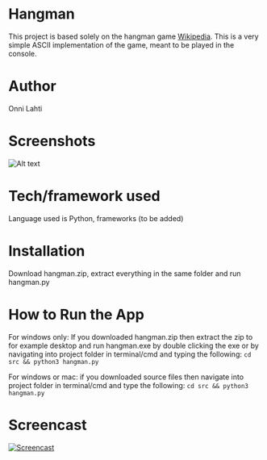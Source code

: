 # Hangman

This project is based solely on the hangman game [Wikipedia](https://en.wikipedia.org/wiki/Hangman_(game)). This is a very simple ASCII implementation of the game, meant to be played in the console.

# Author

Onni Lahti

# Screenshots

![Alt text](https://i.imgur.com/r8Wm7vu.png "Application game won screen.")

# Tech/framework used

Language used is Python, frameworks (to be added)

# Installation

Download hangman.zip, extract everything in the same folder and run hangman.py

# How to Run the App

For windows only:
        If you downloaded hangman.zip then extract the zip to for example desktop and run hangman.exe by double clicking the exe
        or by navigating into project folder in terminal/cmd and typing the following:
        ```
        cd src && python3 hangman.py   
        ```
        
For windows or mac:
        if you downloaded source files then navigate into project folder in terminal/cmd and type the following:
        ```
        cd src && python3 hangman.py   
        ```

# Screencast

[![Screencast](https://img.youtube.com/vi/2CTqg_e51BU/0.jpg)](https://www.youtube.com/watch?v=2CTqg_e51BU)
